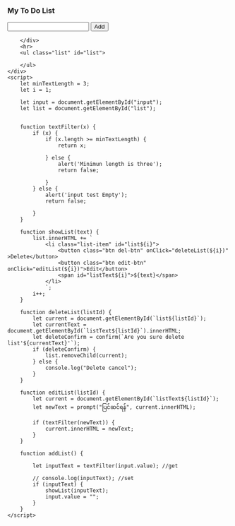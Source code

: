 <!DOCTYPE html>
<html lang="en">

<head>
    <meta charset="UTF-8">
    <meta name="viewport" content="width=device-width, initial-scale=1.0">
    <title>To Do List</title>
</head>

<body>
    <h3>My To Do List</h3>
    <div class="todo">
        <div class="add-box" id="addBox">
            <input type="text" id="input">
            <button id="addBtn" class="btn btn-add" onclick="addList()">Add</button>

        </div>
        <hr>
        <ul class="list" id="list">

        </ul>
    </div>
    <script>
        let minTextLength = 3;
        let i = 1;

        let input = document.getElementById("input");
        let list = document.getElementById("list");


        function textFilter(x) {
            if (x) {
                if (x.length >= minTextLength) {
                    return x;

                } else {
                    alert('Minimun length is three');
                    return false;

                }
            } else {
                alert('input test Empty');
                return false;

            }
        }

        function showList(text) {
            list.innerHTML += `
                <li class="list-item" id="list${i}">
                    <button class="btn del-btn" onClick="deleteList(${i})" >Delete</button>
                    <button class="btn edit-btn" onClick="editList(${i})">Edit</button>
                    <span id="listText${i}">${text}</span>
                </li> 
                `;
            i++;
        }

        function deleteList(listId) {
            let current = document.getElementById(`list${listId}`);
            let currentText = document.getElementById(`listText${listId}`).innerHTML;
            let deleteConfirm = confirm(`Are you sure delete list'${currentText}'`);
            if (deleteConfirm) {
                list.removeChild(current);
            } else {
                console.log("Delete cancel");
            }
        }

        function editList(listId) {
            let current = document.getElementById(`listText${listId}`);
            let newText = prompt("ပြင်ဆင်ရန်", current.innerHTML);

            if (textFilter(newText)) {
                current.innerHTML = newText;
            }
        }

        function addList() {

            let inputText = textFilter(input.value); //get

            // console.log(inputText); //set
            if (inputText) {
                showList(inputText);
                input.value = "";
            }
        }
    </script>

</body>

</html>
